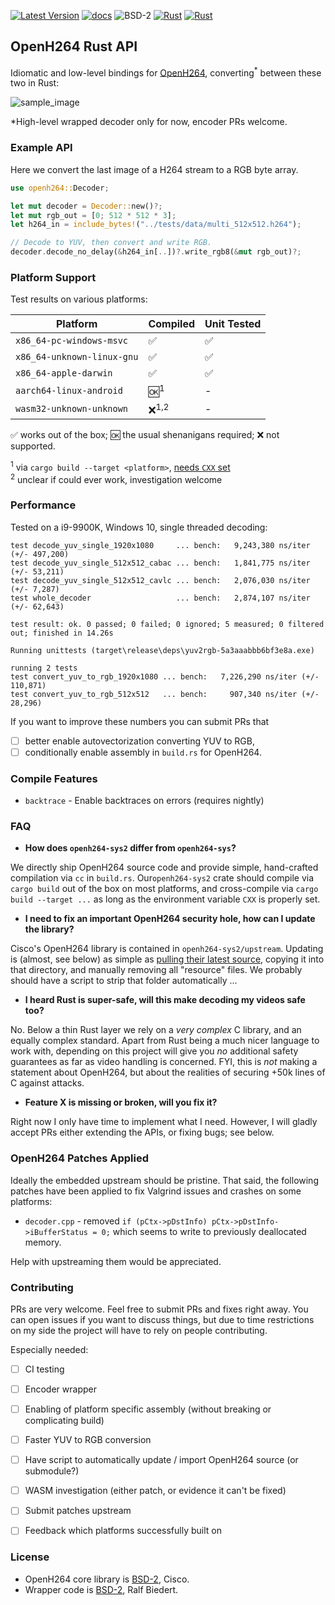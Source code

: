 
[![Latest Version]][crates.io]
[![docs]][docs.rs]
![BSD-2]
[![Rust](https://img.shields.io/badge/rust-1.53%2B-blue.svg?maxAge=3600)](https://github.com/ralfbiedert/openh264-rust)
[![Rust](https://github.com/ralfbiedert/openh264-rust/actions/workflows/rust.yml/badge.svg)](https://github.com/ralfbiedert/openh264-rust/actions/workflows/rust.yml)

## OpenH264 Rust API

Idiomatic and low-level bindings for [OpenH264](https://github.com/cisco/openh264), converting<sup>*</sup> between these two in Rust:

![sample_image](https://media.githubusercontent.com/media/ralfbiedert/openh264-rust/master/gfx/title2.jpg)


*High-level wrapped decoder only for now, encoder PRs welcome.

### Example API

Here we convert the last image of a H264 stream to a RGB byte array.

```rust
use openh264::Decoder;

let mut decoder = Decoder::new()?;
let mut rgb_out = [0; 512 * 512 * 3];
let h264_in = include_bytes!("../tests/data/multi_512x512.h264");

// Decode to YUV, then convert and write RGB.
decoder.decode_no_delay(&h264_in[..])?.write_rgb8(&mut rgb_out)?;

```

### Platform Support

Test results on various platforms:

| Platform | Compiled | Unit Tested |
| --- | --- | --- |
| `x86_64-pc-windows-msvc` | ✅ | ✅ |
| `x86_64-unknown-linux-gnu` | ✅ | ✅ |
| `x86_64-apple-darwin` | ✅ | ✅ |
| `aarch64-linux-android` | 🆗<sup>1</sup>  | - |
| `wasm32-unknown-unknown` | ❌<sup>1,2</sup> | - |

✅ works out of the box;
🆗 the usual shenanigans required;
❌ not supported.

<sup>1</sup> via `cargo build --target <platform>`, [needs `CXX` set](https://cheats.rs/#cross-compilation) <br/>
<sup>2</sup> unclear if could ever work, investigation welcome


### Performance

Tested on a i9-9900K, Windows 10, single threaded decoding:

```
test decode_yuv_single_1920x1080     ... bench:   9,243,380 ns/iter (+/- 497,200)
test decode_yuv_single_512x512_cabac ... bench:   1,841,775 ns/iter (+/- 53,211)
test decode_yuv_single_512x512_cavlc ... bench:   2,076,030 ns/iter (+/- 7,287)
test whole_decoder                   ... bench:   2,874,107 ns/iter (+/- 62,643)

test result: ok. 0 passed; 0 failed; 0 ignored; 5 measured; 0 filtered out; finished in 14.26s

Running unittests (target\release\deps\yuv2rgb-5a3aaabbb6bf3e8a.exe)

running 2 tests
test convert_yuv_to_rgb_1920x1080 ... bench:   7,226,290 ns/iter (+/- 110,871)
test convert_yuv_to_rgb_512x512   ... bench:     907,340 ns/iter (+/- 28,296)
```

If you want to improve these numbers you can submit PRs that

- [ ] better enable autovectorization converting YUV to RGB,
- [ ] conditionally enable assembly in `build.rs` for OpenH264.

### Compile Features

- `backtrace` - Enable backtraces on errors (requires nightly)

### FAQ

- **How does `openh264-sys2` differ from `openh264-sys`?**

We directly ship OpenH264 source code and provide simple, hand-crafted compilation via `cc` in `build.rs`. Our`openh264-sys2` crate should compile via `cargo build` out of the box on most platforms, and cross-compile via `cargo build --target ...` as
long as the environment variable `CXX` is properly set.


- **I need to fix an important OpenH264 security hole, how can I update the library?**

Cisco's OpenH264 library is contained in `openh264-sys2/upstream`. Updating is (almost, see below) as simple as [pulling their latest source](https://github.com/cisco/openh264),
copying it into that directory, and manually removing all "resource" files. We probably should have a script to strip that folder automatically ...


- **I heard Rust is super-safe, will this make decoding my videos safe too?**

No. Below a thin Rust layer we rely on a _very complex_ C library, and an equally complex standard. Apart from Rust being a
much nicer language to work with, depending on this  project will give you _no_ additional safety guarantees as far as video
handling is concerned. FYI, this is _not_ making a statement about OpenH264, but about the realities of securing +50k lines
of C against attacks.


- **Feature X is missing or broken, will you fix it?**

Right now I only have time to implement what I need. However, I will gladly accept PRs either extending the APIs, or fixing bugs; see below.


### OpenH264 Patches Applied

Ideally the embedded upstream should be pristine. That said, the following
patches have been applied to fix Valgrind issues and crashes on some platforms:

- `decoder.cpp` - removed `if (pCtx->pDstInfo) pCtx->pDstInfo->iBufferStatus = 0;` which seems to write to previously deallocated memory.

Help with upstreaming them would be appreciated.


### Contributing

PRs are very welcome. Feel free to submit PRs and fixes right away. You can open issues if you want to discuss things, but due to time restrictions on my side the project will have to rely on people contributing.

Especially needed:

- [ ] CI testing
- [ ] Encoder wrapper
- [ ] Enabling of platform specific assembly (without breaking or complicating build)
- [ ] Faster YUV to RGB conversion
- [ ] Have script to automatically update / import OpenH264 source (or submodule?)
- [ ] WASM investigation (either patch, or evidence it can't be fixed)
- [ ] Submit patches upstream
- [ ] Feedback which platforms successfully built on


### License

- OpenH264 core library is [BSD-2](openh264-sys2/upstream/LICENSE), Cisco.
- Wrapper code is [BSD-2](https://opensource.org/licenses/BSD-2-Clause), Ralf Biedert.

[Latest Version]: https://img.shields.io/crates/v/openh264.svg
[crates.io]: https://crates.io/crates/openh264
[BSD-2]: https://img.shields.io/badge/license-BSD2-blue.svg
[docs]: https://docs.rs/openh264/badge.svg
[docs.rs]: https://docs.rs/openh264/
